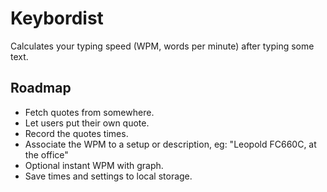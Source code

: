 # Keybordist

Calculates your typing speed (WPM, words per minute) after typing some text.

## Roadmap

- Fetch quotes from somewhere.
- Let users put their own quote.
- Record the quotes times.
- Associate the WPM to a setup or description, eg: "Leopold FC660C, at the office"
- Optional instant WPM with graph.
- Save times and settings to local storage.